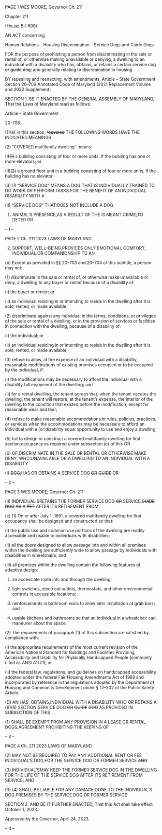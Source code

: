 PAGE 1
WES MOORE, Governor Ch. 211

Chapter 211

(House Bill 608)

AN ACT concerning

Human Relations – Housing Discrimination – Service Dogs ~~and~~ ~~Guide~~ ~~Dogs~~

FOR the purpose of prohibiting a person from discriminating in the sale or rental of, or
otherwise making unavailable or denying, a dwelling to an individual with a
disability who has, obtains, or retains a certain service dog ~~or~~ ~~guide~~ ~~dog;~~ and
generally relating to discrimination in housing.

BY repealing and reenacting, with amendments,
Article – State Government
Section 20–706
Annotated Code of Maryland
(2021 Replacement Volume and 2022 Supplement)

SECTION 1. BE IT ENACTED BY THE GENERAL ASSEMBLY OF MARYLAND,
That the Laws of Maryland read as follows:

Article – State Government

20–706.

(1)(a) In this section, ~~“covered~~ THE FOLLOWING WORDS HAVE THE
INDICATED.MEANINGS

(2) “COVERED multifamily dwelling” means:

(I)~~(1)~~ a building consisting of four or more units, if the building has one
or more elevators; or

(II)~~(2)~~ a ground floor unit in a building consisting of four or more units,
if the building has no elevator.

(3) (I) “SERVICE DOG” MEANS A DOG THAT IS INDIVIDUALLY
TRAINED TO DO WORK OR PERFORM TASKS FOR THE BENEFIT OF AN INDIVIDUAL
DISABILITY.WITH A

(II) “SERVICE DOG” THAT:DOES NOT INCLUDE A DOG

1. ANIMAL’S PRESENCE,AS A RESULT OF THE IS MEANT
CRIME;TO DETER OR

– 1 –

PAGE 2
Ch. 211 2023 LAWS OF MARYLAND

2. SUPPORT, WELL–BEING,PROVIDES ONLY EMOTIONAL
COMFORT, INDIVIDUAL.OR COMPANIONSHIP TO AN

(b) Except as provided in §§ 20–703 and 20–704 of this subtitle, a person may not:

(1) discriminate in the sale or rental of, or otherwise make unavailable or
deny, a dwelling to any buyer or renter because of a disability of:

(i) the buyer or renter; or

(ii) an individual residing in or intending to reside in the dwelling
after it is sold, rented, or made available;

(2) discriminate against any individual in the terms, conditions, or
privileges of the sale or rental of a dwelling, or in the provision of services or facilities in
connection with the dwelling, because of a disability of:

(i) the individual; or

(ii) an individual residing in or intending to reside in the dwelling
after it is sold, rented, or made available;

(3) refuse to allow, at the expense of an individual with a disability,
reasonable modifications of existing premises occupied or to be occupied by the individual,
if:

(i) the modifications may be necessary to afford the individual with
a disability full enjoyment of the dwelling; and

(ii) for a rental dwelling, the tenant agrees that, when the tenant
vacates the dwelling, the tenant will restore, at the tenant’s expense, the interior of the
dwelling to the condition that existed before the modification, except for reasonable wear
and tear;

(4) refuse to make reasonable accommodations in rules, policies, practices,
or services when the accommodations may be necessary to afford an individual with a
[or]disability equal opportunity to use and enjoy a dwelling;

(5) fail to design or construct a covered multifamily dwelling for first
section;occupancy as required under subsection (c) of this OR

(6) OF,DISCRIMINATE IN THE SALE OR RENTAL OR OTHERWISE MAKE
DENY, WHO:UNAVAILABLE OR A DWELLING TO AN INDIVIDUAL WITH A DISABILITY

(I) ~~DOG;~~HAS OR OBTAINS A SERVICE DOG ~~OR~~ ~~GUIDE~~ OR

– 2 –

PAGE 3
WES MOORE, Governor Ch. 211

(II) INDIVIDUAL’SRETAINS THE FORMER SERVICE DOG ~~OR~~
SERVICE.~~GUIDE~~ ~~DOG~~ ~~AS~~ ~~A~~ ~~PET~~ AFTER ITS RETIREMENT FROM

(c) (1) On or after July 1, 1991, a covered multifamily dwelling for first
occupancy shall be designed and constructed so that:

(i) the public use and common use portions of the dwelling are
readily accessible and usable to individuals with disabilities;

(ii) all the doors designed to allow passage into and within all
premises within the dwelling are sufficiently wide to allow passage by individuals with
disabilities in wheelchairs; and

(iii) all premises within the dwelling contain the following features of
adaptive design:

1. an accessible route into and through the dwelling;

2. light switches, electrical outlets, thermostats, and other
environmental controls in accessible locations;

3. reinforcements in bathroom walls to allow later
installation of grab bars; and

4. usable kitchens and bathrooms so that an individual in a
wheelchair can maneuver about the space.

(2) The requirements of paragraph (1) of this subsection are satisfied by
compliance with:

(i) the appropriate requirements of the most current revision of the
American National Standard for Buildings and Facilities Providing Accessibility and
Usability for Physically Handicapped People (commonly cited as ANSI A117.1); or

(ii) the federal law, regulations, and guidelines on handicapped
accessibility adopted under the federal Fair Housing Amendments Act of 1988 and
incorporated by reference in the regulations adopted by the Department of Housing and
Community Development under § 12–202 of the Public Safety Article.

(D) AN HAS, OBTAINS,INDIVIDUAL WITH A DISABILITY WHO OR RETAINS A
(B)(6) SECTION:SERVICE DOG ~~OR~~ ~~GUIDE~~ ~~DOG~~ AS PROVIDED IN SUBSECTION OF THIS

(1) SHALL BE EXEMPT FROM ANY PROVISION IN A LEASE OR RENTAL
DOGS;AGREEMENT PROHIBITING THE KEEPING OF

– 3 –

PAGE 4
Ch. 211 2023 LAWS OF MARYLAND

(2) MAY NOT BE REQUIRED TO PAY ANY ADDITIONAL RENT OR FEE
INDIVIDUAL’S DOG;FOR THE SERVICE DOG OR FORMER SERVICE ~~AND~~

(3) INDIVIDUAL’SMAY KEEP THE FORMER SERVICE DOG IN THE
DWELLING FOR THE LIFE OF THE SERVICE DOG AFTER ITS RETIREMENT FROM
SERVICE; AND

~~(3)~~ (4) SHALL BE LIABLE FOR ANY DAMAGE DONE TO THE
INDIVIDUAL’S DOG.PREMISES BY THE SERVICE DOG OR FORMER SERVICE

SECTION 2. AND BE IT FURTHER ENACTED, That this Act shall take effect
October 1, 2023.

Approved by the Governor, April 24, 2023.

– 4 –